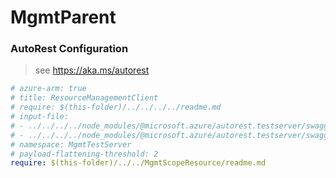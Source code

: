 # MgmtParent
### AutoRest Configuration
> see https://aka.ms/autorest

``` yaml
# azure-arm: true
# title: ResourceManagementClient
# require: $(this-folder)/../../../../readme.md
# input-file: 
# - ../../../../node_modules/@microsoft.azure/autorest.testserver/swagger/body-array.json
# - ../../../../node_modules/@microsoft.azure/autorest.testserver/swagger/body-boolean.json
# namespace: MgmtTestServer
# payload-flattening-threshold: 2
require: $(this-folder)/../../MgmtScopeResource/readme.md
```
